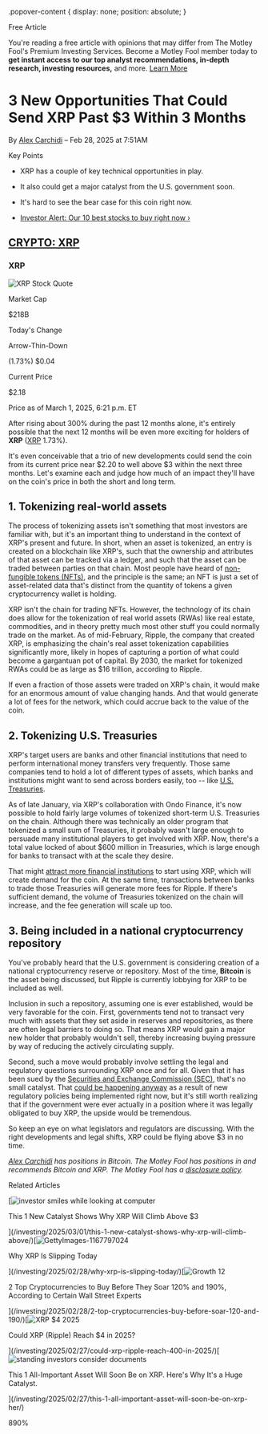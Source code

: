 .popover-content { display: none; position: absolute; }

Free Article[](#)

You're reading a free article with opinions that may differ from The Motley Fool's Premium Investing Services. Become a Motley Fool member today to **get instant access to our top analyst recommendations, in-depth research, investing resources,** and more. [Learn More](https://www.fool.com/mms/mark/op-free-tbox-art)

3 New Opportunities That Could Send XRP Past $3 Within 3 Months
===============================================================

By [Alex Carchidi](/author/20287/) – Feb 28, 2025 at 7:51AM

Key Points

*   XRP has a couple of key technical opportunities in play.
    
*   It also could get a major catalyst from the U.S. government soon.
    
*   It's hard to see the bear case for this coin right now.
    
*   [Investor Alert: Our 10 best stocks to buy right now ›](https://www.fool.com/mms/mark/e-sa-nonbbn-kp?aid=10969&source=isaedikp0000035)
    

[CRYPTO: XRP](/quote/crypto/xrp/)
---------------------------------

### XRP

![XRP Stock Quote](https://g.foolcdn.com/art/companylogos/mark/XRP.png)

Market Cap

$218B

Today's Change

Arrow-Thin-Down

(1.73%) $0.04

Current Price

$2.18

Price as of March 1, 2025, 6:21 p.m. ET

After rising about 300% during the past 12 months alone, it's entirely possible that the next 12 months will be even more exciting for holders of **XRP** ([XRP](/quote/crypto/xrp/) 1.73%).

It's even conceivable that a trio of new developments could send the coin from its current price near $2.20 to well above $3 within the next three months. Let's examine each and judge how much of an impact they'll have on the coin's price in both the short and long term.

1\. Tokenizing real-world assets
--------------------------------

The process of tokenizing assets isn't something that most investors are familiar with, but it's an important thing to understand in the context of XRP's present and future. In short, when an asset is tokenized, an entry is created on a blockchain like XRP's, such that the ownership and attributes of that asset can be tracked via a ledger, and such that the asset can be traded between parties on that chain. Most people have heard of [non-fungible tokens (NFTs)](https://www.fool.com/investing/stock-market/market-sectors/financials/non-fungible-tokens/), and the principle is the same; an NFT is just a set of asset-related data that's distinct from the quantity of tokens a given cryptocurrency wallet is holding.

XRP isn't the chain for trading NFTs. However, the technology of its chain does allow for the tokenization of real world assets (RWAs) like real estate, commodities, and in theory pretty much most other stuff you could normally trade on the market. As of mid-February, Ripple, the company that created XRP, is emphasizing the chain's real asset tokenization capabilities significantly more, likely in hopes of capturing a portion of what could become a gargantuan pot of capital. By 2030, the market for tokenized RWAs could be as large as $16 trillion, according to Ripple.

If even a fraction of those assets were traded on XRP's chain, it would make for an enormous amount of value changing hands. And that would generate a lot of fees for the network, which could accrue back to the value of the coin.

2\. Tokenizing U.S. Treasuries
------------------------------

XRP's target users are banks and other financial institutions that need to perform international money transfers very frequently. Those same companies tend to hold a lot of different types of assets, which banks and institutions might want to send across borders easily, too -- like [U.S. Treasuries](https://www.fool.com/terms/t/treasury-bills/).

As of late January, via XRP's collaboration with Ondo Finance, it's now possible to hold fairly large volumes of tokenized short-term U.S. Treasuries on the chain. Although there was technically an older program that tokenized a small sum of Treasuries, it probably wasn't large enough to persuade many institutional players to get involved with XRP. Now, there's a total value locked of about $600 million in Treasuries, which is large enough for banks to transact with at the scale they desire.

That might [attract more financial institutions](https://www.fool.com/investing/2025/02/17/the-single-biggest-reason-to-buy-1000-of-xrp-right/) to start using XRP, which will create demand for the coin. At the same time, transactions between banks to trade those Treasuries will generate more fees for Ripple. If there's sufficient demand, the volume of Treasuries tokenized on the chain will increase, and the fee generation will scale up too.

3\. Being included in a national cryptocurrency repository
----------------------------------------------------------

You've probably heard that the U.S. government is considering creation of a national cryptocurrency reserve or repository. Most of the time, **Bitcoin** is the asset being discussed, but Ripple is currently lobbying for XRP to be included as well.

Inclusion in such a repository, assuming one is ever established, would be very favorable for the coin. First, governments tend not to transact very much with assets that they set aside in reserves and repositories, as there are often legal barriers to doing so. That means XRP would gain a major new holder that probably wouldn't sell, thereby increasing buying pressure by way of reducing the actively circulating supply.

Second, such a move would probably involve settling the legal and regulatory questions surrounding XRP once and for all. Given that it has been sued by the [Securities and Exchange Commission (SEC)](https://www.fool.com/terms/s/sec/), that's no small catalyst. That [could be happening anyway](https://www.fool.com/investing/2025/02/15/is-this-1-new-move-by-the-sec-a-new-tailwind-for-c/) as a result of new regulatory policies being implemented right now, but it's still worth realizing that if the government were ever actually in a position where it was legally obligated to buy XRP, the upside would be tremendous.

So keep an eye on what legislators and regulators are discussing. With the right developments and legal shifts, XRP could be flying above $3 in no time.

_[Alex Carchidi](https://www.fool.com/author/20287/) has positions in Bitcoin. The Motley Fool has positions in and recommends Bitcoin and XRP. The Motley Fool has a [disclosure policy](https://www.fool.com/legal/fool-disclosure-policy/)._

Related Articles

[![investor smiles while looking at computer](https://g.foolcdn.com/image/?url=https%3A%2F%2Fg.foolcdn.com%2Feditorial%2Fimages%2F809155%2Finvestor-smiles-while-looking-at-computer.jpg&op=resize&w=92&h=52)

This 1 New Catalyst Shows Why XRP Will Climb Above $3

](/investing/2025/03/01/this-1-new-catalyst-shows-why-xrp-will-climb-above/)[![GettyImages-1167797024](https://g.foolcdn.com/image/?url=https%3A%2F%2Fg.foolcdn.com%2Feditorial%2Fimages%2F809540%2Fgettyimages-1167797024.jpg&op=resize&w=92&h=52)

Why XRP Is Slipping Today

](/investing/2025/02/28/why-xrp-is-slipping-today/)[![Growth 12](https://g.foolcdn.com/image/?url=https%3A%2F%2Fg.foolcdn.com%2Feditorial%2Fimages%2F809272%2Fgrowth-12.jpg&op=resize&w=92&h=52)

2 Top Cryptocurrencies to Buy Before They Soar 120% and 190%, According to Certain Wall Street Experts

](/investing/2025/02/28/2-top-cryptocurrencies-buy-before-soar-120-and-190/)[![XRP $4 2025](https://g.foolcdn.com/image/?url=https%3A%2F%2Fg.foolcdn.com%2Feditorial%2Fimages%2F808419%2Fxrp-4-2025.jpg&op=resize&w=92&h=52)

Could XRP (Ripple) Reach $4 in 2025?

](/investing/2025/02/27/could-xrp-ripple-reach-400-in-2025/)[![standing investors consider documents](https://g.foolcdn.com/image/?url=https%3A%2F%2Fg.foolcdn.com%2Feditorial%2Fimages%2F808798%2Fstanding-investors-consider-documents.jpg&op=resize&w=92&h=52)

This 1 All-Important Asset Will Soon Be on XRP. Here's Why It's a Huge Catalyst.

](/investing/2025/02/27/this-1-all-important-asset-will-soon-be-on-xrp-her/)

890%